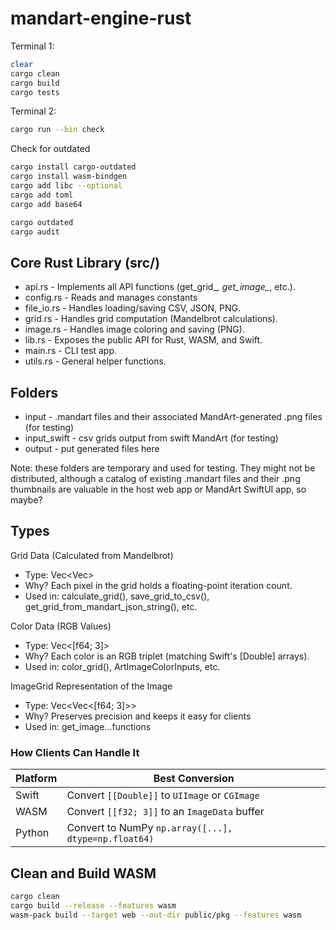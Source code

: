 # mandart-engine-rust

Terminal 1:

```zsh
clear
cargo clean
cargo build
cargo tests
```

Terminal 2:

```zsh
cargo run --bin check
```

Check for outdated

```zsh
cargo install cargo-outdated
cargo install wasm-bindgen
cargo add libc --optional
cargo add toml
cargo add base64

cargo outdated
cargo audit
```

## Core Rust Library (src/)

- api.rs - Implements all API functions (get_grid_*, get_image_*, etc.).
- config.rs - Reads and manages constants
- file_io.rs - Handles loading/saving CSV, JSON, PNG.
- grid.rs - Handles grid computation (Mandelbrot calculations).
- image.rs - Handles image coloring and saving (PNG).
- lib.rs - Exposes the public API for Rust, WASM, and Swift.
- main.rs - CLI test app.
- utils.rs - General helper functions.

## Folders

- input - .mandart files and their associated MandArt-generated .png files (for testing)
- input_swift - csv grids output from swift MandArt (for testing)
- output - put generated files here

Note: these folders are temporary and used for testing. They might not be distributed, although a catalog of existing .mandart files and their .png thumbnails are valuable in the host web app or MandArt SwiftUI app, so maybe?

## Types

Grid Data (Calculated from Mandelbrot)
- Type: Vec<Vec<f64>>
- Why? Each pixel in the grid holds a floating-point iteration count.
- Used in: calculate_grid(), save_grid_to_csv(), get_grid_from_mandart_json_string(), etc.

Color Data (RGB Values)
- Type: Vec<[f64; 3]>
- Why? Each color is an RGB triplet (matching Swift's [Double] arrays).
- Used in: color_grid(), ArtImageColorInputs, etc.

ImageGrid Representation of the Image
- Type: Vec<Vec<[f64; 3]>>
- Why? Preserves precision and keeps it easy for clients
- Used in: get_image...functions

### How Clients Can Handle It  

| Platform | Best Conversion |
|-------------|----------------------|
| Swift | Convert `[[Double]]` to `UIImage` or `CGImage` |
| WASM | Convert `[[f32; 3]]` to an `ImageData` buffer |
| Python | Convert to NumPy `np.array([...], dtype=np.float64)` |

## Clean and Build WASM

```zsh
cargo clean
cargo build --release --features wasm
wasm-pack build --target web --out-dir public/pkg --features wasm
```
